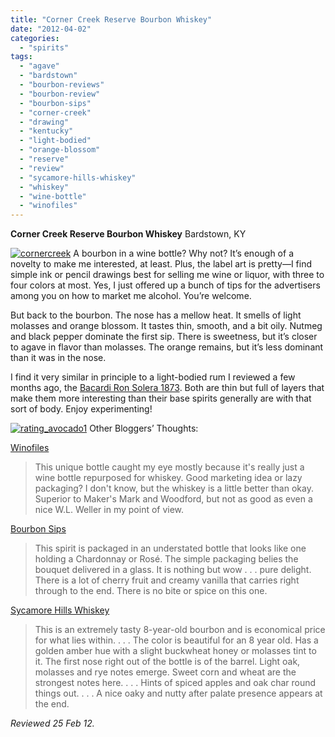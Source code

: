 ```yaml
---
title: "Corner Creek Reserve Bourbon Whiskey"
date: "2012-04-02"
categories: 
  - "spirits"
tags: 
  - "agave"
  - "bardstown"
  - "bourbon-reviews"
  - "bourbon-review"
  - "bourbon-sips"
  - "corner-creek"
  - "drawing"
  - "kentucky"
  - "light-bodied"
  - "orange-blossom"
  - "reserve"
  - "review"
  - "sycamore-hills-whiskey"
  - "whiskey"
  - "wine-bottle"
  - "winofiles"
---
```


**Corner Creek Reserve Bourbon Whiskey** Bardstown, KY

[![](http://s3.amazonaws.com/thegourmez-wpmedia/2012/03/cornercreek.jpg "cornercreek")](http://s3.amazonaws.com/thegourmez-wpmedia/2012/03/cornercreek.jpg) A bourbon in a wine bottle? Why not? It’s enough of a novelty to make me interested, at least. Plus, the label art is pretty—I find simple ink or pencil drawings best for selling me wine or liquor, with three to four colors at most. Yes, I just offered up a bunch of tips for the advertisers among you on how to market me alcohol. You’re welcome.

But back to the bourbon. The nose has a mellow heat. It smells of light molasses and orange blossom. It tastes thin, smooth, and a bit oily. Nutmeg and black pepper dominate the first sip. There is sweetness, but it’s closer to agave in flavor than molasses. The orange remains, but it’s less dominant than it was in the nose.

I find it very similar in principle to a light-bodied rum I reviewed a few months ago, the [Bacardi Ron Solera 1873](http://www.thegourmez.com/2012/01/bacardi-ron-solera-1873/). Both are thin but full of layers that make them more interesting than their base spirits generally are with that sort of body. Enjoy experimenting!

[![](http://s3.amazonaws.com/thegourmez-wpmedia/2009/02/rating_avocado1.gif "rating_avocado1")](http://s3.amazonaws.com/thegourmez-wpmedia/2009/02/rating_avocado1.gif) Other Bloggers’ Thoughts:

[Winofiles](http://www.winofiles.com/2012/03/corner-creek-reserve-bourbon-whiskey.html)

> This unique bottle caught my eye mostly because it's really just a wine bottle repurposed for whiskey. Good marketing idea or lazy packaging? I don't know, but the whiskey is a little better than okay. Superior to Maker's Mark and Woodford, but not as good as even a nice W.L. Weller in my point of view.

[Bourbon Sips](http://bourbonsips.com/craft-distillery/corner-creek-a-complex-gem-from-bardstown/)

> This spirit is packaged in an understated bottle that looks like one holding a Chardonnay or Rosé. The simple packaging belies the bouquet delivered in a glass. It is nothing but wow . . . pure delight. There is a lot of cherry fruit and creamy vanilla that carries right through to the end. There is no bite or spice on this one.

[Sycamore Hills Whiskey](http://shw2010.wordpress.com/2011/12/06/newest-bourbon-review-corner-creek-reserve-bourbon/)

> This is an extremely tasty 8-year-old bourbon and is economical price for what lies within. . . . The color is beautiful for an 8 year old. Has a golden amber hue with a slight buckwheat honey or molasses tint to it. The first nose right out of the bottle is of the barrel. Light oak, molasses and rye notes emerge. Sweet corn and wheat are the strongest notes here. . . . Hints of spiced apples and oak char round things out. . . . A nice oaky and nutty after palate presence appears at the end.

_Reviewed 25 Feb 12._
